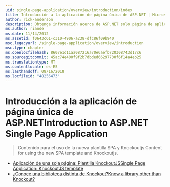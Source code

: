 ```yaml
---
uid: single-page-application/overview/introduction/index
title: Introducción a la aplicación de página única de ASP.NET | Microsoft Docs
author: rick-anderson
description: Obtenga información acerca de ASP.NET solo página de aplicación ASP.NET página aplicación única (SPA) le ayuda a crear aplicaciones que incluyen significativo interactivo del lado cliente...
ms.author: riande
ms.date: 11/14/2012
ms.assetid: f0643c61-c310-4906-a238-dfc86f09b940
msc.legacyurl: /single-page-application/overview/introduction
msc.type: chapter
ms.openlocfilehash: 8607e1d11aa087216a70e6aefb720308743d17c6
ms.sourcegitcommit: 45ac74e400f9f2b7dbded66297730f6f14a4eb25
ms.translationtype: MT
ms.contentlocale: es-ES
ms.lasthandoff: 08/16/2018
ms.locfileid: "48256473"
---
```

<a name="introduction-to-aspnet-single-page-application"></a><span data-ttu-id="16211-103">Introducción a la aplicación de página única de ASP.NET</span><span class="sxs-lookup"><span data-stu-id="16211-103">Introduction to ASP.NET Single Page Application</span></span>
====================
> <span data-ttu-id="16211-104">Contenido para el uso de la nueva plantilla SPA y Knockoutjs.</span><span class="sxs-lookup"><span data-stu-id="16211-104">Content for using the new SPA template and Knockoutjs.</span></span>


- [<span data-ttu-id="16211-105">Aplicación de una sola página: Plantilla KnockoutJS</span><span class="sxs-lookup"><span data-stu-id="16211-105">Single Page Application: KnockoutJS template</span></span>](knockoutjs-template.md)
- [<span data-ttu-id="16211-106">¿Conoce una biblioteca distinta de Knockout?</span><span class="sxs-lookup"><span data-stu-id="16211-106">Know a library other than Knockout?</span></span>](other-libraries.md)
